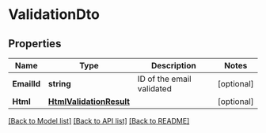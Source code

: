 # ValidationDto

## Properties

Name | Type | Description | Notes
------------ | ------------- | ------------- | -------------
**EmailId** | **string** | ID of the email validated | [optional] 
**Html** | [**HtmlValidationResult**](HTMLValidationResult) |  | [optional] 

[[Back to Model list]](../README#documentation-for-models) [[Back to API list]](../README#documentation-for-api-endpoints) [[Back to README]](../README)


